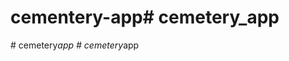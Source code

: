 # cementery-app#   c e m e t e r y _ a p p  
 #   c e m e t e r y _ a p p  
 #   c e m e t e r y _ a p p  
 